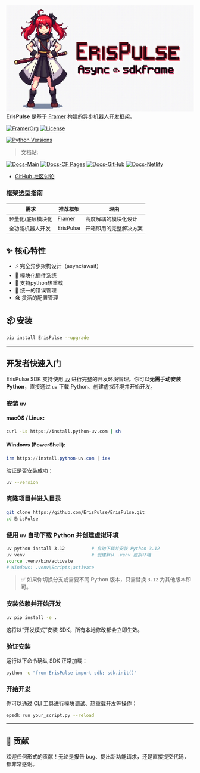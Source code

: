 ![](./.github/assets/erispulse_logo.png)
**ErisPulse** 是基于 [Framer](https://github.com/FramerOrg/Framer) 构建的异步机器人开发框架。

[![FramerOrg](https://img.shields.io/badge/合作伙伴-FramerOrg-blue?style=flat-square)](https://github.com/FramerOrg)
[![License](https://img.shields.io/github/license/ErisPulse/ErisPulse?style=flat-square)](https://github.com/ErisPulse/ErisPulse/blob/main/LICENSE)

[![Python Versions](https://img.shields.io/pypi/pyversions/ErisPulse?style=flat-square)](https://pypi.org/project/ErisPulse/)

> 文档站:

[![Docs-Main](https://img.shields.io/badge/docs-main_site-blue?style=flat-square)](https://www.erisdev.com/docs.html)
[![Docs-CF Pages](https://img.shields.io/badge/docs-cloudflare-blue?style=flat-square)](https://erispulse.pages.dev/docs.html)
[![Docs-GitHub](https://img.shields.io/badge/docs-github-blue?style=flat-square)](https://erispulse.github.io/docs.html)
[![Docs-Netlify](https://img.shields.io/badge/docs-netlify-blue?style=flat-square)](https://erispulse.netlify.app/docs.htm)

- [GitHub 社区讨论](https://github.com/ErisPulse/ErisPulse/discussions)

### 框架选型指南
| 需求          | 推荐框架       | 理由                          |
|-------------------|----------------|-----------------------------|
| 轻量化/底层模块化 | [Framer](https://github.com/FramerOrg/Framer) | 高度解耦的模块化设计          |
| 全功能机器人开发  | ErisPulse      | 开箱即用的完整解决方案        |

## ✨ 核心特性
- ⚡ 完全异步架构设计（async/await）
- 🧩 模块化插件系统
- 🔁 支持python热重载
- 🛑 统一的错误管理
- 🛠️ 灵活的配置管理

## 📦 安装

```bash
pip install ErisPulse --upgrade
```

---

## 开发者快速入门

ErisPulse SDK 支持使用 [`uv`](https://github.com/astral-sh/uv) 进行完整的开发环境管理。你可以**无需手动安装 Python**，直接通过 `uv` 下载 Python、创建虚拟环境并开始开发。

### 安装 `uv`

#### macOS / Linux:
```bash
curl -Ls https://install.python-uv.com | sh
```

#### Windows (PowerShell):
```powershell
irm https://install.python-uv.com | iex
```

验证是否安装成功：
```bash
uv --version
```

### 克隆项目并进入目录

```bash
git clone https://github.com/ErisPulse/ErisPulse.git
cd ErisPulse
```

### 使用 `uv` 自动下载 Python 并创建虚拟环境

```bash
uv python install 3.12          # 自动下载并安装 Python 3.12
uv venv                         # 创建默认 .venv 虚拟环境
source .venv/bin/activate    
# Windows: .venv\Scripts\activate
```

> ✅ 如果你切换分支或需要不同 Python 版本，只需替换 `3.12` 为其他版本即可。

### 安装依赖并开始开发

```bash
uv pip install -e .
```

这将以“开发模式”安装 SDK，所有本地修改都会立即生效。

### 验证安装

运行以下命令确认 SDK 正常加载：

```bash
python -c "from ErisPulse import sdk; sdk.init()"
```

### 开始开发

你可以通过 CLI 工具进行模块调试、热重载开发等操作：

```bash
epsdk run your_script.py --reload
```

---

## 🤝 贡献

欢迎任何形式的贡献！无论是报告 bug、提出新功能请求，还是直接提交代码，都非常感谢。
